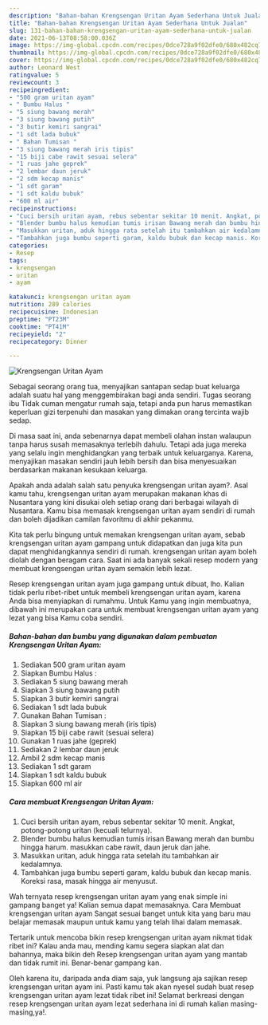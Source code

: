 ```yaml
---
description: "Bahan-bahan Krengsengan Uritan Ayam Sederhana Untuk Jualan"
title: "Bahan-bahan Krengsengan Uritan Ayam Sederhana Untuk Jualan"
slug: 131-bahan-bahan-krengsengan-uritan-ayam-sederhana-untuk-jualan
date: 2021-06-13T08:58:00.036Z
image: https://img-global.cpcdn.com/recipes/0dce728a9f02dfe0/680x482cq70/krengsengan-uritan-ayam-foto-resep-utama.jpg
thumbnail: https://img-global.cpcdn.com/recipes/0dce728a9f02dfe0/680x482cq70/krengsengan-uritan-ayam-foto-resep-utama.jpg
cover: https://img-global.cpcdn.com/recipes/0dce728a9f02dfe0/680x482cq70/krengsengan-uritan-ayam-foto-resep-utama.jpg
author: Leonard West
ratingvalue: 5
reviewcount: 3
recipeingredient:
- "500 gram uritan ayam"
- " Bumbu Halus "
- "5 siung bawang merah"
- "3 siung bawang putih"
- "3 butir kemiri sangrai"
- "1 sdt lada bubuk"
- " Bahan Tumisan "
- "3 siung bawang merah iris tipis"
- "15 biji cabe rawit sesuai selera"
- "1 ruas jahe geprek"
- "2 lembar daun jeruk"
- "2 sdm kecap manis"
- "1 sdt garam"
- "1 sdt kaldu bubuk"
- "600 ml air"
recipeinstructions:
- "Cuci bersih uritan ayam, rebus sebentar sekitar 10 menit. Angkat, potong-potong uritan (kecuali telurnya)."
- "Blender bumbu halus kemudian tumis irisan Bawang merah dan bumbu hingga harum. masukkan cabe rawit, daun jeruk dan jahe."
- "Masukkan uritan, aduk hingga rata setelah itu tambahkan air kedalamnya."
- "Tambahkan juga bumbu seperti garam, kaldu bubuk dan kecap manis. Koreksi rasa, masak hingga air menyusut."
categories:
- Resep
tags:
- krengsengan
- uritan
- ayam

katakunci: krengsengan uritan ayam 
nutrition: 289 calories
recipecuisine: Indonesian
preptime: "PT23M"
cooktime: "PT41M"
recipeyield: "2"
recipecategory: Dinner

---
```



![Krengsengan Uritan Ayam](https://img-global.cpcdn.com/recipes/0dce728a9f02dfe0/680x482cq70/krengsengan-uritan-ayam-foto-resep-utama.jpg)

Sebagai seorang orang tua, menyajikan santapan sedap buat keluarga adalah suatu hal yang menggembirakan bagi anda sendiri. Tugas seorang ibu Tidak cuman mengatur rumah saja, tetapi anda pun harus memastikan keperluan gizi terpenuhi dan masakan yang dimakan orang tercinta wajib sedap.

Di masa  saat ini, anda sebenarnya dapat membeli olahan instan walaupun tanpa harus susah memasaknya terlebih dahulu. Tetapi ada juga mereka yang selalu ingin menghidangkan yang terbaik untuk keluarganya. Karena, menyajikan masakan sendiri jauh lebih bersih dan bisa menyesuaikan berdasarkan makanan kesukaan keluarga. 



Apakah anda adalah salah satu penyuka krengsengan uritan ayam?. Asal kamu tahu, krengsengan uritan ayam merupakan makanan khas di Nusantara yang kini disukai oleh setiap orang dari berbagai wilayah di Nusantara. Kamu bisa memasak krengsengan uritan ayam sendiri di rumah dan boleh dijadikan camilan favoritmu di akhir pekanmu.

Kita tak perlu bingung untuk memakan krengsengan uritan ayam, sebab krengsengan uritan ayam gampang untuk didapatkan dan juga kita pun dapat menghidangkannya sendiri di rumah. krengsengan uritan ayam boleh diolah dengan beragam cara. Saat ini ada banyak sekali resep modern yang membuat krengsengan uritan ayam semakin lebih lezat.

Resep krengsengan uritan ayam juga gampang untuk dibuat, lho. Kalian tidak perlu ribet-ribet untuk membeli krengsengan uritan ayam, karena Anda bisa menyiapkan di rumahmu. Untuk Kamu yang ingin membuatnya, dibawah ini merupakan cara untuk membuat krengsengan uritan ayam yang lezat yang bisa Kamu coba sendiri.

<!--inarticleads1-->

##### Bahan-bahan dan bumbu yang digunakan dalam pembuatan Krengsengan Uritan Ayam:

1. Sediakan 500 gram uritan ayam
1. Siapkan  Bumbu Halus :
1. Sediakan 5 siung bawang merah
1. Siapkan 3 siung bawang putih
1. Siapkan 3 butir kemiri sangrai
1. Sediakan 1 sdt lada bubuk
1. Gunakan  Bahan Tumisan :
1. Siapkan 3 siung bawang merah (iris tipis)
1. Siapkan 15 biji cabe rawit (sesuai selera)
1. Gunakan 1 ruas jahe (geprek)
1. Sediakan 2 lembar daun jeruk
1. Ambil 2 sdm kecap manis
1. Sediakan 1 sdt garam
1. Siapkan 1 sdt kaldu bubuk
1. Siapkan 600 ml air




<!--inarticleads2-->

##### Cara membuat Krengsengan Uritan Ayam:

1. Cuci bersih uritan ayam, rebus sebentar sekitar 10 menit. Angkat, potong-potong uritan (kecuali telurnya).
1. Blender bumbu halus kemudian tumis irisan Bawang merah dan bumbu hingga harum. masukkan cabe rawit, daun jeruk dan jahe.
1. Masukkan uritan, aduk hingga rata setelah itu tambahkan air kedalamnya.
1. Tambahkan juga bumbu seperti garam, kaldu bubuk dan kecap manis. Koreksi rasa, masak hingga air menyusut.




Wah ternyata resep krengsengan uritan ayam yang enak simple ini gampang banget ya! Kalian semua dapat memasaknya. Cara Membuat krengsengan uritan ayam Sangat sesuai banget untuk kita yang baru mau belajar memasak maupun untuk kamu yang telah lihai dalam memasak.

Tertarik untuk mencoba bikin resep krengsengan uritan ayam nikmat tidak ribet ini? Kalau anda mau, mending kamu segera siapkan alat dan bahannya, maka bikin deh Resep krengsengan uritan ayam yang mantab dan tidak rumit ini. Benar-benar gampang kan. 

Oleh karena itu, daripada anda diam saja, yuk langsung aja sajikan resep krengsengan uritan ayam ini. Pasti kamu tak akan nyesel sudah buat resep krengsengan uritan ayam lezat tidak ribet ini! Selamat berkreasi dengan resep krengsengan uritan ayam lezat sederhana ini di rumah kalian masing-masing,ya!.

